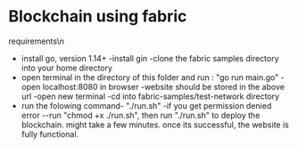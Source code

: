 # Blockchain using fabric
requirements\n
- install go, version 1.14+
-install gin
-clone the fabric samples directory into your home directory
- open terminal in the directory of this folder and run : "go run main.go"
-open localhost:8080 in browser
-website should be stored in the above url
-open new terminal 
-cd into fabric-samples/test-network directory 
- run the folowing command- "./run.sh"
-if you get permission denied error
  --run  "chmod +x ./run.sh", then run "./run.sh" to deploy the blockchain. might take a few minutes. once its successful, the website is fully functional.
